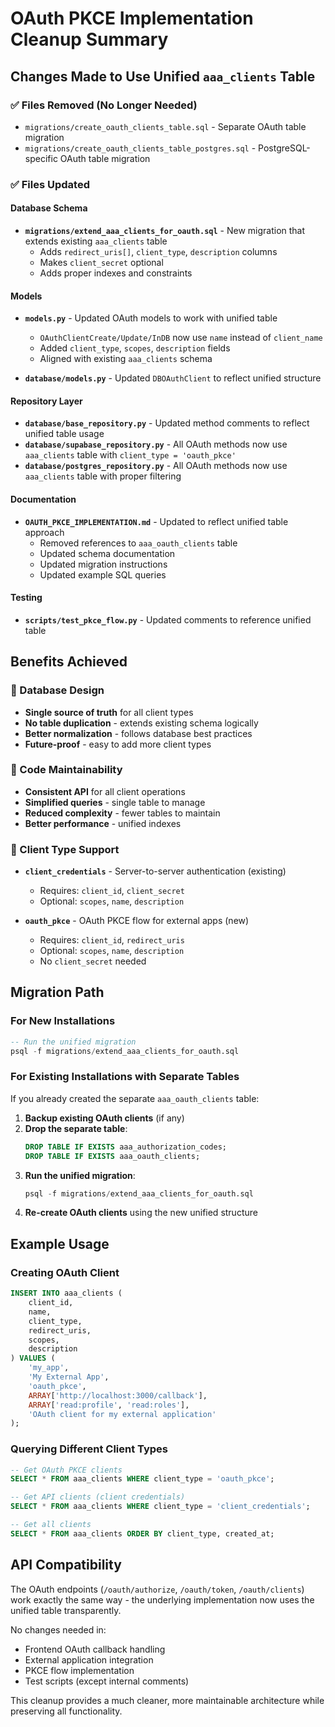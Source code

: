 # OAuth PKCE Implementation Cleanup Summary

## Changes Made to Use Unified `aaa_clients` Table

### ✅ Files Removed (No Longer Needed)
- `migrations/create_oauth_clients_table.sql` - Separate OAuth table migration
- `migrations/create_oauth_clients_table_postgres.sql` - PostgreSQL-specific OAuth table migration

### ✅ Files Updated

#### Database Schema
- **`migrations/extend_aaa_clients_for_oauth.sql`** - New migration that extends existing `aaa_clients` table
  - Adds `redirect_uris[]`, `client_type`, `description` columns
  - Makes `client_secret` optional
  - Adds proper indexes and constraints

#### Models
- **`models.py`** - Updated OAuth models to work with unified table
  - `OAuthClientCreate/Update/InDB` now use `name` instead of `client_name`
  - Added `client_type`, `scopes`, `description` fields
  - Aligned with existing `aaa_clients` schema

- **`database/models.py`** - Updated `DBOAuthClient` to reflect unified structure

#### Repository Layer
- **`database/base_repository.py`** - Updated method comments to reflect unified table usage
- **`database/supabase_repository.py`** - All OAuth methods now use `aaa_clients` table with `client_type = 'oauth_pkce'`
- **`database/postgres_repository.py`** - All OAuth methods now use `aaa_clients` table with proper filtering

#### Documentation
- **`OAUTH_PKCE_IMPLEMENTATION.md`** - Updated to reflect unified table approach
  - Removed references to `aaa_oauth_clients` table
  - Updated schema documentation
  - Updated migration instructions
  - Updated example SQL queries

#### Testing
- **`scripts/test_pkce_flow.py`** - Updated comments to reference unified table

## Benefits Achieved

### 🎯 Database Design
- **Single source of truth** for all client types
- **No table duplication** - extends existing schema logically
- **Better normalization** - follows database best practices
- **Future-proof** - easy to add more client types

### 🎯 Code Maintainability  
- **Consistent API** for all client operations
- **Simplified queries** - single table to manage
- **Reduced complexity** - fewer tables to maintain
- **Better performance** - unified indexes

### 🎯 Client Type Support
- **`client_credentials`** - Server-to-server authentication (existing)
  - Requires: `client_id`, `client_secret`
  - Optional: `scopes`, `name`, `description`

- **`oauth_pkce`** - OAuth PKCE flow for external apps (new)
  - Requires: `client_id`, `redirect_uris`
  - Optional: `scopes`, `name`, `description`
  - No `client_secret` needed

## Migration Path

### For New Installations
```sql
-- Run the unified migration
psql -f migrations/extend_aaa_clients_for_oauth.sql
```

### For Existing Installations with Separate Tables
If you already created the separate `aaa_oauth_clients` table:

1. **Backup existing OAuth clients** (if any)
2. **Drop the separate table**:
   ```sql
   DROP TABLE IF EXISTS aaa_authorization_codes;
   DROP TABLE IF EXISTS aaa_oauth_clients;
   ```
3. **Run the unified migration**:
   ```sql
   psql -f migrations/extend_aaa_clients_for_oauth.sql
   ```
4. **Re-create OAuth clients** using the new unified structure

## Example Usage

### Creating OAuth Client
```sql
INSERT INTO aaa_clients (
    client_id, 
    name, 
    client_type, 
    redirect_uris, 
    scopes, 
    description
) VALUES (
    'my_app',
    'My External App',
    'oauth_pkce',
    ARRAY['http://localhost:3000/callback'],
    ARRAY['read:profile', 'read:roles'],
    'OAuth client for my external application'
);
```

### Querying Different Client Types
```sql
-- Get OAuth PKCE clients
SELECT * FROM aaa_clients WHERE client_type = 'oauth_pkce';

-- Get API clients (client credentials)
SELECT * FROM aaa_clients WHERE client_type = 'client_credentials';

-- Get all clients
SELECT * FROM aaa_clients ORDER BY client_type, created_at;
```

## API Compatibility

The OAuth endpoints (`/oauth/authorize`, `/oauth/token`, `/oauth/clients`) work exactly the same way - the underlying implementation now uses the unified table transparently.

No changes needed in:
- Frontend OAuth callback handling
- External application integration
- PKCE flow implementation
- Test scripts (except internal comments)

This cleanup provides a much cleaner, more maintainable architecture while preserving all functionality.